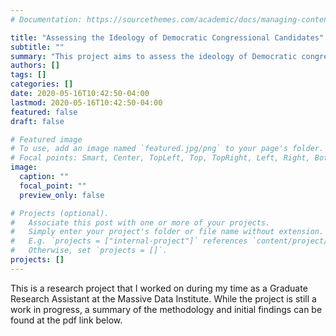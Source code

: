 ```yaml
---
# Documentation: https://sourcethemes.com/academic/docs/managing-content/

title: "Assessing the Ideology of Democratic Congressional Candidates"
subtitle: ""
summary: "This project aims to assess the ideology of Democratic congressional candidates by analyzing the language used on the candidates’ campaign websites."
authors: []
tags: []
categories: []
date: 2020-05-16T10:42:50-04:00
lastmod: 2020-05-16T10:42:50-04:00
featured: false
draft: false

# Featured image
# To use, add an image named `featured.jpg/png` to your page's folder.
# Focal points: Smart, Center, TopLeft, Top, TopRight, Left, Right, BottomLeft, Bottom, BottomRight.
image:
  caption: ""
  focal_point: ""
  preview_only: false

# Projects (optional).
#   Associate this post with one or more of your projects.
#   Simply enter your project's folder or file name without extension.
#   E.g. `projects = ["internal-project"]` references `content/project/deep-learning/index.md`.
#   Otherwise, set `projects = []`.
projects: []
---
```

This is a research project that I worked on during my time as a Graduate Research Assistant at the Massive Data Institute. While the project is still a work in progress, a summary of the methodology and initial findings can be found at the pdf link below.